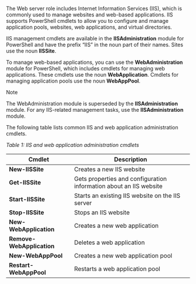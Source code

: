 The Web server role includes Internet Information Services (IIS), which is commonly used to manage websites and web-based applications. IIS supports PowerShell cmdlets to allow you to configure and manage application pools, websites, web applications, and virtual directories.

IIS management cmdlets are available in the **IISAdministration** module for PowerShell and have the prefix “IIS” in the noun part of their names. Sites use the noun **IISSite**.

To manage web-based applications, you can use the **WebAdministration** module for PowerShell, which includes cmdlets for managing web applications. These cmdlets use the noun **WebApplication**. Cmdlets for managing application pools use the noun **WebAppPool**.

> [!NOTE]
> The WebAdministration module is superseded by the **IISAdministration** module. For any IIS-related management tasks, use the **IISAdministration** module.

The following table lists common IIS and web application administration cmdlets.

*Table 1: IIS and web application administration cmdlets*

| **Cmdlet**                | **Description**                                                    |
| ------------------------- | ------------------------------------------------------------------ |
| **New-IISSite**           | Creates a new IIS website                                          |
| **Get-IISSite**           | Gets properties and configuration information about an IIS website |
| **Start-IISSite**         | Starts an existing IIS website on the IIS server                   |
| **Stop-IISSite**          | Stops an IIS website                                               |
| **New-WebApplication**    | Creates a new web application                                      |
| **Remove-WebApplication** | Deletes a web application                                          |
| **New-WebAppPool**        | Creates a new web application pool                                 |
| **Restart-WebAppPool**    | Restarts a web application pool                                    |
